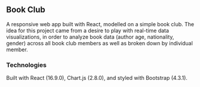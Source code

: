 ## Book Club

A responsive web app built with React, modelled on a simple book club. The idea for this project came from a desire to play with real-time data visualizations, in order to analyze book data (author age, nationality, gender) across all book club members as well as broken down by individual member.

### Technologies

Built with React (16.9.0), Chart.js (2.8.0), and styled with Bootstrap (4.3.1).